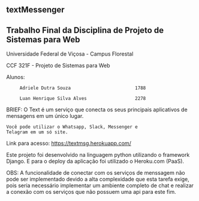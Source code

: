 ## textMessenger
## Trabalho Final da Disciplina de Projeto de Sistemas para Web

Universidade Federal de Viçosa - Campus Florestal

CCF 321F - Projeto de Sistemas para Web

Alunos: 

         Adriele Dutra Souza                        1788

         Luan Henrique Silva Alves                  2278


BRIEF:
	O Text é um serviço que conecta os seus principais 
	aplicativos de mensagens em um único lugar.

	Você pode utilizar o Whatsapp, Slack, Messenger e 
	Telagram em um só site.


Link para acesso: https://textmsg.herokuapp.com/


Este projeto foi desenvolvido na linguagem python utilizando o framework 
Django. E para o deploy da aplicação foi utilizado o Heroku.com (PaaS).



OBS:	A funcionalidade de conectar com os serviços de menssagem não pode 
	ser implementado devido a alta complexidade que esta tarefa exige,
	pois seria necessário implementar um ambiente completo de chat e 
	realizar a conexão com os serviços que não possuem uma api para este
	fim.


